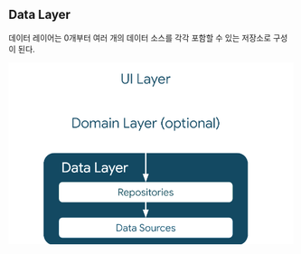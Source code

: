 ## Data Layer
데이터 레이어는 0개부터 여러 개의 데이터 소스를 각각 포함할 수 있는 저장소로 구성이 된다.

![alt text](<image/image copy.png>)